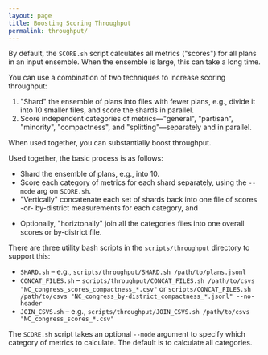 ```yaml
---
layout: page
title: Boosting Scoring Throughput
permalink: throughput/
---
```


By default, the `SCORE.sh` script calculates all metrics ("scores") for all plans in an input ensemble.
When the ensemble is large, this can take a long time.

You can use a combination of two techniques to increase scoring throughput:

1.  "Shard" the ensemble of plans into files with fewer plans, e.g., divide it into 10 smaller files, and score the shards in parallel.
2.  Score independent categories of metrics&mdash;"general", "partisan", "minority", "compactness", and "splitting"&mdash;separately and in parallel.

When used together, you can substantially boost throughput.

Used together, the basic process is as follows:

*   Shard the ensemble of plans, e.g., into 10.
*   Score each category of metrics for each shard separately, using the `--mode` arg on `SCORE.sh`.
*   "Vertically" concatenate each set of shards back into one file of scores -or- by-district measurements for each category, and
  - Optionally, "horiztonally" join all the categories files into one overall scores or by-district file.  

There are three utility bash scripts in the `scripts/throughput` directory to support this:

*   `SHARD.sh` &ndash; e.g., `scripts/throughput/SHARD.sh /path/to/plans.jsonl`
*   `CONCAT_FILES.sh` &ndash; `scripts/throughput/CONCAT_FILES.sh /path/to/csvs "NC_congress_scores_compactness_*.csv"` or `scripts/CONCAT_FILES.sh /path/to/csvs "NC_congress_by-district_compactness_*.jsonl" --no-header`
*   `JOIN_CSVS.sh` &ndash; e.g., `scripts/throughput/JOIN_CSVS.sh /path/to/csvs "NC_congress_scores_*.csv"`

The `SCORE.sh` script takes an optional `--mode` argument to specify which category of metrics to calculate. 
The default is to calculate all categories.